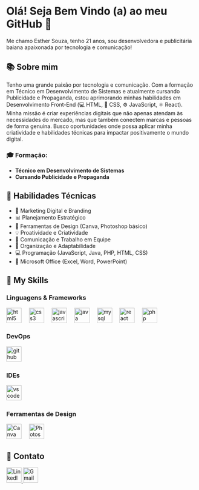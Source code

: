 # Olá! Seja Bem Vindo (a) ao meu GitHub 👋
Me chamo Esther Souza, tenho 21 anos, sou desenvolvedora e publicitária baiana apaixonada por tecnologia e comunicação!

## 📚 Sobre mim
Tenho uma grande paixão por tecnologia e comunicação. Com a formação em Técnico em Desenvolvimento de Sistemas e atualmente cursando Publicidade e Propaganda, estou aprimorando minhas habilidades em Desenvolvimento Front-End (💻 HTML, 🎨 CSS, ⚙️ JavaScript, ⚛️ React). Minha missão é criar experiências digitais que não apenas atendam às necessidades do mercado, mas que também conectem marcas e pessoas de forma genuína. Busco oportunidades onde possa aplicar minha criatividade e habilidades técnicas para impactar positivamente o mundo digital.

### 🎓 Formação:

- **Técnico em Desenvolvimento de Sistemas** 
- **Cursando Publicidade e Propaganda** 
  
## 🔑 Habilidades Técnicas

- 📱 Marketing Digital e Branding
- 📊 Planejamento Estratégico
- 🎨 Ferramentas de Design (Canva, Photoshop básico)
- 💡 Proatividade e Criatividade
- 💬 Comunicação e Trabalho em Equipe
- 📌 Organização e Adaptabilidade
- 💻 Programação (JavaScript, Java, PHP, HTML, CSS)
- 🧠 Microsoft Office (Excel, Word, PowerPoint)

## 🚀 My Skills

### Linguagens & Frameworks
<div align="left">
  <img src="https://cdn.jsdelivr.net/gh/devicons/devicon/icons/html5/html5-original.svg" height="40" alt="html5 logo"  />
  <img width="12" />
  <img src="https://cdn.jsdelivr.net/gh/devicons/devicon/icons/css3/css3-original.svg" height="40" alt="css3 logo"  />
  <img width="12" />
  <img src="https://cdn.jsdelivr.net/gh/devicons/devicon/icons/javascript/javascript-original.svg" height="40" alt="javascript logo"  />
  <img width="12" />
  <img src="https://cdn.jsdelivr.net/gh/devicons/devicon/icons/java/java-original.svg" height="40" alt="java logo"  />
  <img width="12" />
  <img src="https://cdn.jsdelivr.net/gh/devicons/devicon/icons/mysql/mysql-original.svg" height="40" alt="mysql logo"  />
  <img width="12" />
  <img src="https://cdn.jsdelivr.net/gh/devicons/devicon/icons/react/react-original.svg" height="40" alt="react logo"  />
  <img width="12" />
  <img src="https://cdn.jsdelivr.net/gh/devicons/devicon/icons/php/php-original.svg" height="40" alt="php logo" />
</div>


### DevOps
<img src="https://cdn.jsdelivr.net/gh/devicons/devicon/icons/github/github-original.svg" height="40" alt="github logo"  />
  <img width="12" />
  
### IDEs
<div align="left">
  <img src="https://cdn.jsdelivr.net/gh/devicons/devicon/icons/vscode/vscode-original.svg" height="40" alt="vscode logo" />
  <img width="12" />
  </div>

### Ferramentas de Design
<div align="left">
  <img src="https://cdn.jsdelivr.net/gh/devicons/devicon/icons/canva/canva-original.svg" height="40" alt="Canva logo" />
  <img width="12" />
  <img src="https://cdn.jsdelivr.net/gh/devicons/devicon/icons/photoshop/photoshop-plain.svg" height="40" alt="Photoshop logo" />
  <img width="12" />
</div>


## 📩 Contato
<div align="left">
  <a href="https://www.linkedin.com/in/thersouza/" target="_blank">
    <img src="https://img.shields.io/static/v1?message=LinkedIn&logo=linkedin&label=&color=0077B5&logoColor=white&style=for-the-badge" height="40" alt="LinkedIn logo" />
  </a>
  <a href="mailto:esthersouza279@gmail.com" target="_blank">
    <img src="https://img.shields.io/static/v1?message=Gmail&logo=gmail&label=&color=D14836&logoColor=white&style=for-the-badge" height="40" alt="Gmail logo" />
  </a>
</div>

